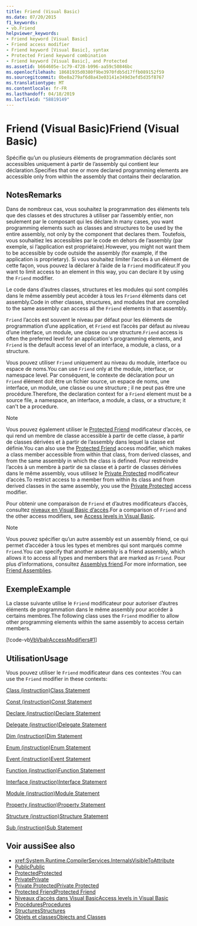 ```yaml
---
title: Friend (Visual Basic)
ms.date: 07/20/2015
f1_keywords:
- vb.Friend
helpviewer_keywords:
- Friend keyword [Visual Basic]
- Friend access modifier
- Friend keyword [Visual Basic], syntax
- Protected Friend keyword combination
- Friend keyword [Visual Basic], and Protected
ms.assetid: b664605e-1c79-4728-b996-aa59c50846bc
ms.openlocfilehash: 18681935d0380f9be3970fdb5d17ffb089152f59
ms.sourcegitcommit: 0be8a279af6d8a43e03141e349d3efd5d35f8767
ms.translationtype: MT
ms.contentlocale: fr-FR
ms.lasthandoff: 04/18/2019
ms.locfileid: "58819149"
---
```

# <a name="friend-visual-basic"></a><span data-ttu-id="eccfe-102">Friend (Visual Basic)</span><span class="sxs-lookup"><span data-stu-id="eccfe-102">Friend (Visual Basic)</span></span>
<span data-ttu-id="eccfe-103">Spécifie qu’un ou plusieurs éléments de programmation déclarés sont accessibles uniquement à partir de l’assembly qui contient leur déclaration.</span><span class="sxs-lookup"><span data-stu-id="eccfe-103">Specifies that one or more declared programming elements are accessible only from within the assembly that contains their declaration.</span></span>  
  
## <a name="remarks"></a><span data-ttu-id="eccfe-104">Notes</span><span class="sxs-lookup"><span data-stu-id="eccfe-104">Remarks</span></span>  
 <span data-ttu-id="eccfe-105">Dans de nombreux cas, vous souhaitez la programmation des éléments tels que des classes et des structures à utiliser par l’assembly entier, non seulement par le composant qui les déclare.</span><span class="sxs-lookup"><span data-stu-id="eccfe-105">In many cases, you want programming elements such as classes and structures to be used by the entire assembly, not only by the component that declares them.</span></span> <span data-ttu-id="eccfe-106">Toutefois, vous souhaitiez les accessibles par le code en dehors de l’assembly (par exemple, si l’application est propriétaire).</span><span class="sxs-lookup"><span data-stu-id="eccfe-106">However, you might not want them to be accessible by code outside the assembly (for example, if the application is proprietary).</span></span> <span data-ttu-id="eccfe-107">Si vous souhaitez limiter l’accès à un élément de cette façon, vous pouvez la déclarer à l’aide de la `Friend` modificateur.</span><span class="sxs-lookup"><span data-stu-id="eccfe-107">If you want to limit access to an element in this way, you can declare it by using the `Friend` modifier.</span></span>  
  
 <span data-ttu-id="eccfe-108">Le code dans d’autres classes, structures et les modules qui sont compilés dans le même assembly peut accéder à tous les `Friend` éléments dans cet assembly.</span><span class="sxs-lookup"><span data-stu-id="eccfe-108">Code in other classes, structures, and modules that are compiled to the same assembly can access all the `Friend` elements in that assembly.</span></span>  
  
 <span data-ttu-id="eccfe-109">`Friend` l’accès est souvent le niveau par défaut pour les éléments de programmation d’une application, et `Friend` est l’accès par défaut au niveau d’une interface, un module, une classe ou une structure.</span><span class="sxs-lookup"><span data-stu-id="eccfe-109">`Friend` access is often the preferred level for an application's programming elements, and `Friend` is the default access level of an interface, a module, a class, or a structure.</span></span>  
  
 <span data-ttu-id="eccfe-110">Vous pouvez utiliser `Friend` uniquement au niveau du module, interface ou espace de noms.</span><span class="sxs-lookup"><span data-stu-id="eccfe-110">You can use `Friend` only at the module, interface, or namespace level.</span></span> <span data-ttu-id="eccfe-111">Par conséquent, le contexte de déclaration pour un `Friend` élément doit être un fichier source, un espace de noms, une interface, un module, une classe ou une structure ; il ne peut pas être une procédure.</span><span class="sxs-lookup"><span data-stu-id="eccfe-111">Therefore, the declaration context for a `Friend` element must be a source file, a namespace, an interface, a module, a class, or a structure; it can't be a procedure.</span></span>  

> [!NOTE]
> <span data-ttu-id="eccfe-112">Vous pouvez également utiliser le [Protected Friend](protected-friend.md) modificateur d’accès, ce qui rend un membre de classe accessible à partir de cette classe, à partir de classes dérivées et à partir de l’assembly dans lequel la classe est définie.</span><span class="sxs-lookup"><span data-stu-id="eccfe-112">You can also use the [Protected Friend](protected-friend.md) access modifier, which makes a class member accessible from within that class, from derived classes, and from the same assembly in which the class is defined.</span></span> <span data-ttu-id="eccfe-113">Pour restreindre l’accès à un membre à partir de sa classe et à partir de classes dérivées dans le même assembly, vous utilisez le [Private Protected](private-protected.md) modificateur d’accès.</span><span class="sxs-lookup"><span data-stu-id="eccfe-113">To restrict access to a member from within its class and from derived classes in the same assembly, you use the [Private Protected](private-protected.md) access modifier.</span></span>

 <span data-ttu-id="eccfe-114">Pour obtenir une comparaison de `Friend` et d’autres modificateurs d’accès, consultez [niveaux en Visual Basic d’accès](../../../visual-basic/programming-guide/language-features/declared-elements/access-levels.md).</span><span class="sxs-lookup"><span data-stu-id="eccfe-114">For a comparison of `Friend` and the other access modifiers, see [Access levels in Visual Basic](../../../visual-basic/programming-guide/language-features/declared-elements/access-levels.md).</span></span>  
  
> [!NOTE]
>  <span data-ttu-id="eccfe-115">Vous pouvez spécifier qu’un autre assembly est un assembly friend, ce qui permet d’accéder à tous les types et membres qui sont marqués comme `Friend`.</span><span class="sxs-lookup"><span data-stu-id="eccfe-115">You can specify that another assembly is a friend assembly, which allows it to access all types and members that are marked as `Friend`.</span></span> <span data-ttu-id="eccfe-116">Pour plus d’informations, consultez [Assemblys friend](../../../standard/assembly/friend-assemblies.md).</span><span class="sxs-lookup"><span data-stu-id="eccfe-116">For more information, see [Friend Assemblies](../../../standard/assembly/friend-assemblies.md).</span></span>  
  
## <a name="example"></a><span data-ttu-id="eccfe-117">Exemple</span><span class="sxs-lookup"><span data-stu-id="eccfe-117">Example</span></span>  
 <span data-ttu-id="eccfe-118">La classe suivante utilise le `Friend` modificateur pour autoriser d’autres éléments de programmation dans le même assembly pour accéder à certains membres.</span><span class="sxs-lookup"><span data-stu-id="eccfe-118">The following class uses the `Friend` modifier to allow other programming elements within the same assembly to access certain members.</span></span>  
  
 [!code-vb[VbVbalrAccessModifiers#1](~/samples/snippets/visualbasic/VS_Snippets_VBCSharp/vbvbalraccessmodifiers/vb/class1.vb#1)]  
  
## <a name="usage"></a><span data-ttu-id="eccfe-119">Utilisation</span><span class="sxs-lookup"><span data-stu-id="eccfe-119">Usage</span></span>  
 <span data-ttu-id="eccfe-120">Vous pouvez utiliser le `Friend` modificateur dans ces contextes :</span><span class="sxs-lookup"><span data-stu-id="eccfe-120">You can use the `Friend` modifier in these contexts:</span></span>  
  
 [<span data-ttu-id="eccfe-121">Class (instruction)</span><span class="sxs-lookup"><span data-stu-id="eccfe-121">Class Statement</span></span>](../../../visual-basic/language-reference/statements/class-statement.md)  
  
 [<span data-ttu-id="eccfe-122">Const (instruction)</span><span class="sxs-lookup"><span data-stu-id="eccfe-122">Const Statement</span></span>](../../../visual-basic/language-reference/statements/const-statement.md)  
  
 [<span data-ttu-id="eccfe-123">Declare (instruction)</span><span class="sxs-lookup"><span data-stu-id="eccfe-123">Declare Statement</span></span>](../../../visual-basic/language-reference/statements/declare-statement.md)  
  
 [<span data-ttu-id="eccfe-124">Delegate (instruction)</span><span class="sxs-lookup"><span data-stu-id="eccfe-124">Delegate Statement</span></span>](../../../visual-basic/language-reference/statements/delegate-statement.md)  
  
 [<span data-ttu-id="eccfe-125">Dim (instruction)</span><span class="sxs-lookup"><span data-stu-id="eccfe-125">Dim Statement</span></span>](../../../visual-basic/language-reference/statements/dim-statement.md)  
  
 [<span data-ttu-id="eccfe-126">Enum (instruction)</span><span class="sxs-lookup"><span data-stu-id="eccfe-126">Enum Statement</span></span>](../../../visual-basic/language-reference/statements/enum-statement.md)  
  
 [<span data-ttu-id="eccfe-127">Event (instruction)</span><span class="sxs-lookup"><span data-stu-id="eccfe-127">Event Statement</span></span>](../../../visual-basic/language-reference/statements/event-statement.md)  
  
 [<span data-ttu-id="eccfe-128">Function (instruction)</span><span class="sxs-lookup"><span data-stu-id="eccfe-128">Function Statement</span></span>](../../../visual-basic/language-reference/statements/function-statement.md)  
  
 [<span data-ttu-id="eccfe-129">Interface (instruction)</span><span class="sxs-lookup"><span data-stu-id="eccfe-129">Interface Statement</span></span>](../../../visual-basic/language-reference/statements/interface-statement.md)  
  
 [<span data-ttu-id="eccfe-130">Module (instruction)</span><span class="sxs-lookup"><span data-stu-id="eccfe-130">Module Statement</span></span>](../../../visual-basic/language-reference/statements/module-statement.md)  
  
 [<span data-ttu-id="eccfe-131">Property (instruction)</span><span class="sxs-lookup"><span data-stu-id="eccfe-131">Property Statement</span></span>](../../../visual-basic/language-reference/statements/property-statement.md)  
  
 [<span data-ttu-id="eccfe-132">Structure (instruction)</span><span class="sxs-lookup"><span data-stu-id="eccfe-132">Structure Statement</span></span>](../../../visual-basic/language-reference/statements/structure-statement.md)  
  
 [<span data-ttu-id="eccfe-133">Sub (instruction)</span><span class="sxs-lookup"><span data-stu-id="eccfe-133">Sub Statement</span></span>](../../../visual-basic/language-reference/statements/sub-statement.md)  
  
## <a name="see-also"></a><span data-ttu-id="eccfe-134">Voir aussi</span><span class="sxs-lookup"><span data-stu-id="eccfe-134">See also</span></span>

- <xref:System.Runtime.CompilerServices.InternalsVisibleToAttribute>
- [<span data-ttu-id="eccfe-135">Public</span><span class="sxs-lookup"><span data-stu-id="eccfe-135">Public</span></span>](../../../visual-basic/language-reference/modifiers/public.md)
- [<span data-ttu-id="eccfe-136">Protected</span><span class="sxs-lookup"><span data-stu-id="eccfe-136">Protected</span></span>](../../../visual-basic/language-reference/modifiers/protected.md)
- [<span data-ttu-id="eccfe-137">Private</span><span class="sxs-lookup"><span data-stu-id="eccfe-137">Private</span></span>](../../../visual-basic/language-reference/modifiers/private.md)
- [<span data-ttu-id="eccfe-138">Private Protected</span><span class="sxs-lookup"><span data-stu-id="eccfe-138">Private Protected</span></span>](./private-protected.md)
- [<span data-ttu-id="eccfe-139">Protected Friend</span><span class="sxs-lookup"><span data-stu-id="eccfe-139">Protected Friend</span></span>](./protected-friend.md)
- [<span data-ttu-id="eccfe-140">Niveaux d’accès dans Visual Basic</span><span class="sxs-lookup"><span data-stu-id="eccfe-140">Access levels in Visual Basic</span></span>](../../../visual-basic/programming-guide/language-features/declared-elements/access-levels.md)
- [<span data-ttu-id="eccfe-141">Procédures</span><span class="sxs-lookup"><span data-stu-id="eccfe-141">Procedures</span></span>](../../../visual-basic/programming-guide/language-features/procedures/index.md)
- [<span data-ttu-id="eccfe-142">Structures</span><span class="sxs-lookup"><span data-stu-id="eccfe-142">Structures</span></span>](../../../visual-basic/programming-guide/language-features/data-types/structures.md)
- [<span data-ttu-id="eccfe-143">Objets et classes</span><span class="sxs-lookup"><span data-stu-id="eccfe-143">Objects and Classes</span></span>](../../../visual-basic/programming-guide/language-features/objects-and-classes/index.md)
